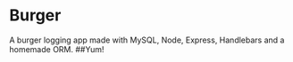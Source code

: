 # Burger
A burger logging app made with MySQL, Node, Express, Handlebars and a homemade ORM. 
#&#35;Yum! 
